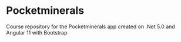 # Pocketminerals
Course repository for the Pocketminerals app created on .Net 5.0 and Angular 11 with Bootstrap
